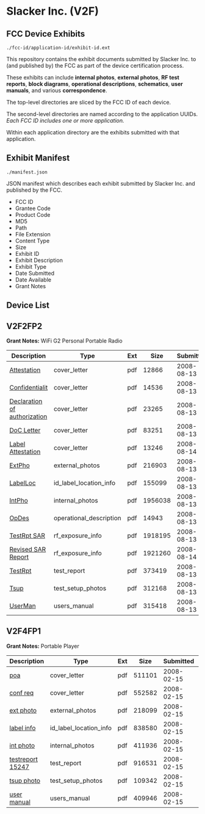 # Slacker Inc. (V2F)
## FCC Device Exhibits

```
./fcc-id/application-id/exhibit-id.ext
```

This repository contains the exhibit documents submitted by Slacker Inc. to (and published by) the FCC as part of the device certification process.

These exhibits can include **internal photos**, **external photos**, **RF test reports**, **block diagrams**, **operational descriptions**, **schematics**, **user manuals**, and various **correspondence**.

The top-level directories are sliced by the FCC ID of each device.

The second-level directories are named according to the application UUIDs. *Each FCC ID includes one or more application.*

Within each application directory are the exhibits submitted with that application. 

## Exhibit Manifest

```
./manifest.json
```

JSON manifest which describes each exhibit submitted by Slacker Inc. and published by the FCC.

- FCC ID
- Grantee Code
- Product Code
- MD5
- Path
- File Extension
- Content Type
- Size
- Exhibit ID
- Exhibit Description
- Exhibit Type
- Date Submitted
- Date Available
- Grant Notes

## Device List
## V2F2FP2
**Grant Notes:** WiFi G2 Personal Portable Radio

| Description | Type | Ext | Size | Submitted | Available |
| ----------- | ---- | --- | ---- | --------- | --------- |
| [Attestation](V2F2FP2/e388179f3baf86e82d522dc613f907fa/984255.pdf) | cover_letter | pdf | 12866 | 2008-08-13 | 2008-08-14 |
| [Confidentialit](V2F2FP2/e388179f3baf86e82d522dc613f907fa/984256.pdf) | cover_letter | pdf | 14536 | 2008-08-13 | 2008-08-14 |
| [Declaration of authorization](V2F2FP2/e388179f3baf86e82d522dc613f907fa/984257.pdf) | cover_letter | pdf | 23265 | 2008-08-13 | 2008-08-14 |
| [DoC Letter](V2F2FP2/e388179f3baf86e82d522dc613f907fa/984258.pdf) | cover_letter | pdf | 83251 | 2008-08-13 | 2008-08-14 |
| [Label Attestation](V2F2FP2/e388179f3baf86e82d522dc613f907fa/984927.pdf) | cover_letter | pdf | 13246 | 2008-08-14 | 2008-08-14 |
| [ExtPho](V2F2FP2/e388179f3baf86e82d522dc613f907fa/984259.pdf) | external_photos | pdf | 216903 | 2008-08-13 | 2008-08-14 |
| [LabelLoc](V2F2FP2/e388179f3baf86e82d522dc613f907fa/984261.pdf) | id_label_location_info | pdf | 155099 | 2008-08-13 | 2008-08-14 |
| [IntPho](V2F2FP2/e388179f3baf86e82d522dc613f907fa/984260.pdf) | internal_photos | pdf | 1956038 | 2008-08-13 | 2008-08-14 |
| [OpDes](V2F2FP2/e388179f3baf86e82d522dc613f907fa/984262.pdf) | operational_description | pdf | 14943 | 2008-08-13 | 2008-08-14 |
| [TestRpt SAR](V2F2FP2/e388179f3baf86e82d522dc613f907fa/984263.pdf) | rf_exposure_info | pdf | 1918195 | 2008-08-13 | 2008-08-14 |
| [Revised SAR Report](V2F2FP2/e388179f3baf86e82d522dc613f907fa/984928.pdf) | rf_exposure_info | pdf | 1921260 | 2008-08-14 | 2008-08-14 |
| [TestRpt](V2F2FP2/e388179f3baf86e82d522dc613f907fa/984265.pdf) | test_report | pdf | 373419 | 2008-08-13 | 2008-08-14 |
| [Tsup](V2F2FP2/e388179f3baf86e82d522dc613f907fa/984266.pdf) | test_setup_photos | pdf | 312168 | 2008-08-13 | 2008-08-14 |
| [UserMan](V2F2FP2/e388179f3baf86e82d522dc613f907fa/984267.pdf) | users_manual | pdf | 315418 | 2008-08-13 | 2008-08-14 |
## V2F4FP1
**Grant Notes:** Portable Player

| Description | Type | Ext | Size | Submitted | Available |
| ----------- | ---- | --- | ---- | --------- | --------- |
| [poa](V2F4FP1/b2eb3d1aabbce5ccd4f4e4bf4249bfaf/902531.pdf) | cover_letter | pdf | 511101 | 2008-02-15 | 2008-02-15 |
| [conf req](V2F4FP1/b2eb3d1aabbce5ccd4f4e4bf4249bfaf/902532.pdf) | cover_letter | pdf | 552582 | 2008-02-15 | 2008-02-15 |
| [ext photo](V2F4FP1/b2eb3d1aabbce5ccd4f4e4bf4249bfaf/902533.pdf) | external_photos | pdf | 218099 | 2008-02-15 | 2008-02-15 |
| [label info](V2F4FP1/b2eb3d1aabbce5ccd4f4e4bf4249bfaf/902535.pdf) | id_label_location_info | pdf | 838580 | 2008-02-15 | 2008-02-15 |
| [int photo](V2F4FP1/b2eb3d1aabbce5ccd4f4e4bf4249bfaf/902534.pdf) | internal_photos | pdf | 411936 | 2008-02-15 | 2008-02-15 |
| [testreport 15247](V2F4FP1/b2eb3d1aabbce5ccd4f4e4bf4249bfaf/902536.pdf) | test_report | pdf | 916531 | 2008-02-15 | 2008-02-15 |
| [tsup photo](V2F4FP1/b2eb3d1aabbce5ccd4f4e4bf4249bfaf/902537.pdf) | test_setup_photos | pdf | 109342 | 2008-02-15 | 2008-02-15 |
| [user manual](V2F4FP1/b2eb3d1aabbce5ccd4f4e4bf4249bfaf/902538.pdf) | users_manual | pdf | 409946 | 2008-02-15 | 2008-02-15 |
